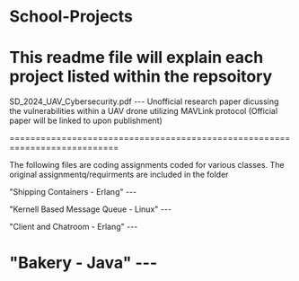 # School-Projects
This readme file will explain each project listed within the repsoitory
===========================================================================

SD_2024_UAV_Cybersecurity.pdf --- Unofficial research paper dicussing the vulnerabilities within a UAV drone utilizing MAVLink protocol (Official paper will be linked to upon publishment)

===========================================================================

The following files are coding assignments coded for various classes. The original assignmentq/requirments are included in the folder

"Shipping Containers - Erlang" --- 

"Kernell Based Message Queue - Linux" ---

"Client and Chatroom - Erlang" ---

"Bakery - Java" ---
===========================================================================
